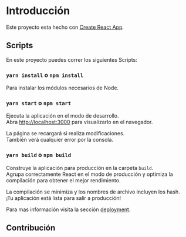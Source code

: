 # Introducción

<!-- Aquí se debe agregar la explicación de lo que hace nuestra App -->

Este proyecto esta hecho con [Create React App](https://github.com/facebook/create-react-app).

<!-- 
## Capturas de pantalla

![](./link/img-1.png)
![](./link/img-2.png)
![](./link/img-3.png) 
-->

## Scripts

En este proyecto puedes correr los siguientes Scripts:

### `yarn install` o `npm install`

Para instalar los módulos necesarios de Node.

### `yarn start` o ``npm start``

Ejecuta la aplicación en el modo de desarrollo. \
Abra [http://localhost:3000](http://localhost:3000) para visualizarlo en el navegador.

La página se recargará si realiza modificaciones. \
También verá cualquier error por la consola.

### `yarn build` o `npm build`

Construye la aplicación para producción en la carpeta `build`. \
Agrupa correctamente React en el modo de producción y optimiza la compilación para obtener el mejor rendimiento.

La compilación se minimiza y los nombres de archivo incluyen los hash. \
¡Tu aplicación está lista para salir a producción!

Para mas información visita la sección [deployment](https://facebook.github.io/create-react-app/docs/deployment). 

## Contribución
